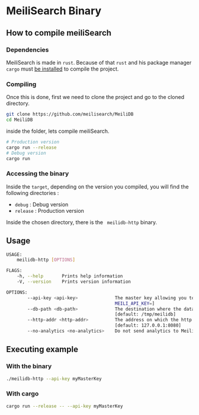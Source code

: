 # MeiliSearch Binary


## How to compile meiliSearch

### Dependencies 

MeiliSearch is made in `rust`. Because of that `rust` and his package manager `cargo` must [be installed](https://www.rust-lang.org/tools/install) to compile the project.

### Compiling

Once this is done, first we need to clone the project and go to the cloned directory. 

```bash
git clone https://github.com/meilisearch/MeiliDB
cd MeiliDB
```

inside the folder, lets compile meiliSearch. 

```bash
# Production version
cargo run --release
# Debug version
cargo run
```

### Accessing the binary

Inside the `target`, depending on the version you compiled, you will find the following directories : 
* `debug` : Debug version
* `release` : Production version

Inside the chosen directory, there is the ` meilidb-http` binary.

## Usage 

```bash
USAGE:
    meilidb-http [OPTIONS]

FLAGS:
    -h, --help       Prints help information
    -V, --version    Prints version information

OPTIONS:
        --api-key <api-key>              The master key allowing you to do everything on the server. [env:
                                         MEILI_API_KEY=]
        --db-path <db-path>              The destination where the database must be created. [env: MEILI_DB_PATH=]
                                         [default: /tmp/meilidb]
        --http-addr <http-addr>          The address on which the http server will listen. [env: MEILI_HTTP_ADDR=]
                                         [default: 127.0.0.1:8080]
        --no-analytics <no-analytics>    Do not send analytics to Meili. [env: MEILI_NO_ANALYTICS=]
```

## Executing example

### With the binary
```bash
./meilidb-http --api-key myMasterKey 
```

### With cargo
```bash
cargo run --release -- --api-key myMasterKey 
```